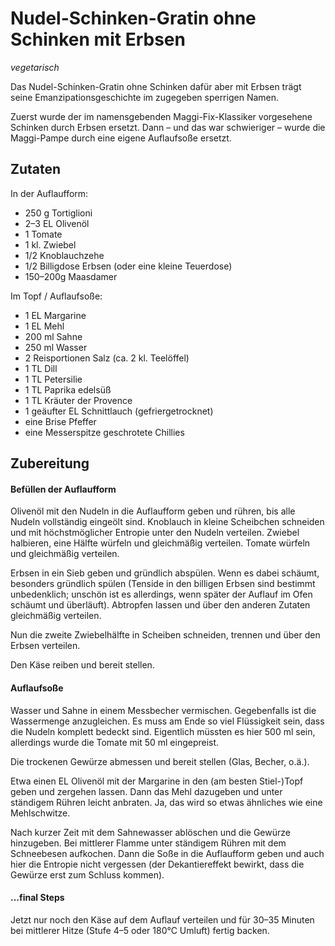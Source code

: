 # Nudel-Schinken-Gratin ohne Schinken mit Erbsen

_vegetarisch_

Das Nudel-Schinken-Gratin ohne Schinken dafür aber mit Erbsen trägt seine Emanzipationsgeschichte im zugegeben sperrigen Namen.

Zuerst wurde der im namensgebenden Maggi-Fix-Klassiker vorgesehene Schinken durch Erbsen ersetzt. Dann – und das war schwieriger – wurde die Maggi-Pampe durch eine eigene Auflaufsoße ersetzt.

## Zutaten

In der Auflaufform:

* 250 g Tortiglioni
* 2–3 EL Olivenöl
* 1 Tomate
* 1 kl. Zwiebel
* 1/2 Knoblauchzehe
* 1/2 Billigdose Erbsen (oder eine kleine Teuerdose)
* 150–200g Maasdamer

Im Topf / Auflaufsoße:

* 1 EL Margarine
* 1 EL Mehl
* 200 ml Sahne
* 250 ml Wasser
* 2 Reisportionen Salz (ca. 2 kl. Teelöffel)
* 1 TL Dill
* 1 TL Petersilie
* 1 TL Paprika edelsüß
* 1 TL Kräuter der Provence
* 1 geäufter EL Schnittlauch (gefriergetrocknet)
* eine Brise Pfeffer
* eine Messerspitze geschrotete Chillies

## Zubereitung

#### Befüllen der Auflaufform

Olivenöl mit den Nudeln in die Auflaufform geben und rühren, bis alle Nudeln vollständig eingeölt sind. Knoblauch in kleine Scheibchen schneiden und mit höchstmöglicher Entropie unter den Nudeln verteilen. Zwiebel halbieren, eine Hälfte würfeln und gleichmäßig verteilen. Tomate würfeln und gleichmäßig verteilen.

Erbsen in ein Sieb geben und gründlich abspülen. Wenn es dabei schäumt, besonders gründlich spülen (Tenside in den billigen Erbsen sind bestimmt unbedenklich; unschön ist es allerdings, wenn später der Auflauf im Ofen schäumt und überläuft). Abtropfen lassen und über den anderen Zutaten gleichmäßig verteilen.

Nun die zweite Zwiebelhälfte in Scheiben schneiden, trennen und über den Erbsen verteilen.

Den Käse reiben und bereit stellen.

#### Auflaufsoße

Wasser und Sahne in einem Messbecher vermischen. Gegebenfalls ist die Wassermenge anzugleichen. Es muss am Ende so viel Flüssigkeit sein, dass die Nudeln komplett bedeckt sind. Eigentlich müssten es hier 500 ml sein, allerdings wurde die Tomate mit 50 ml eingepreist.

Die trockenen Gewürze abmessen und bereit stellen (Glas, Becher, o.ä.).

Etwa einen EL Olivenöl mit der Margarine in den (am besten Stiel-)Topf geben und zergehen lassen. Dann das Mehl dazugeben und unter ständigem Rühren leicht anbraten. Ja, das wird so etwas ähnliches wie eine Mehlschwitze.

Nach kurzer Zeit mit dem Sahnewasser ablöschen und die Gewürze hinzugeben. Bei mittlerer Flamme unter ständigem Rühren mit dem Schneebesen aufkochen. Dann die Soße in die Auflaufform geben und auch hier die Entropie nicht vergessen (der Dekantiereffekt bewirkt, dass die Gewürze erst zum Schluss kommen).

#### ...final Steps

Jetzt nur noch den Käse auf dem Auflauf verteilen und für 30–35 Minuten bei mittlerer Hitze (Stufe 4–5 oder 180°C Umluft) fertig backen.
